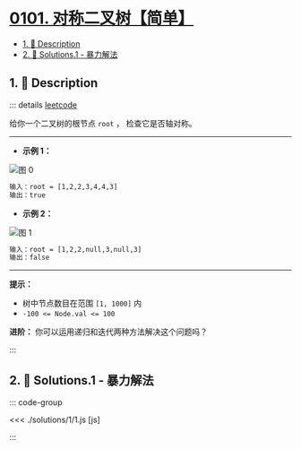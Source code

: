 # [0101. 对称二叉树【简单】](https://github.com/tnotesjs/TNotes.leetcode/tree/main/notes/0101.%20%E5%AF%B9%E7%A7%B0%E4%BA%8C%E5%8F%89%E6%A0%91%E3%80%90%E7%AE%80%E5%8D%95%E3%80%91)

<!-- region:toc -->

- [1. 📝 Description](#1--description)
- [2. 🎯 Solutions.1 - 暴力解法](#2--solutions1---暴力解法)

<!-- endregion:toc -->

## 1. 📝 Description

::: details [leetcode](https://leetcode.cn/problems/symmetric-tree)

给你一个二叉树的根节点 `root` ， 检查它是否轴对称。

---

- **示例 1：**

![图 0](https://cdn.jsdelivr.net/gh/tnotesjs/imgs@main/2025-08-21-12-24-18.png)

```txt
输入：root = [1,2,2,3,4,4,3]
输出：true
```

- **示例 2：**

![图 1](https://cdn.jsdelivr.net/gh/tnotesjs/imgs@main/2025-08-21-12-24-23.png)

```txt
输入：root = [1,2,2,null,3,null,3]
输出：false
```

---

**提示：**

- 树中节点数目在范围 `[1, 1000]` 内
- `-100 <= Node.val <= 100`

**进阶：** 你可以运用递归和迭代两种方法解决这个问题吗？

:::

## 2. 🎯 Solutions.1 - 暴力解法

::: code-group

<<< ./solutions/1/1.js [js]

:::
